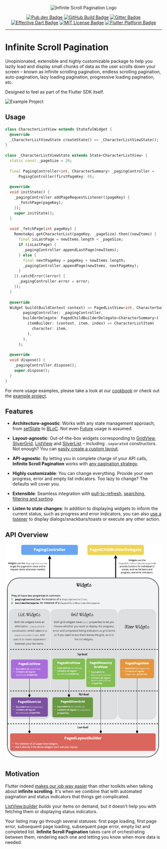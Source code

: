 <p align="center">
	<img src="https://raw.githubusercontent.com/EdsonBueno/infinite_scroll_pagination/master/docs/assets/logo.png" height="130" alt="Infinite Scroll Pagination Logo" />
</p>
<p align="center">
	<a href="https://pub.dev/packages/infinite_scroll_pagination"><img src="https://img.shields.io/pub/v/infinite_scroll_pagination.svg" alt="Pub.dev Badge"></a>
	<a href="https://github.com/EdsonBueno/infinite_scroll_pagination/actions"><img src="https://github.com/EdsonBueno/infinite_scroll_pagination/workflows/build/badge.svg" alt="GitHub Build Badge"></a>
	<a href="https://gitter.im/infinite_scroll_pagination/community"><img src="https://badges.gitter.im/infinite_scroll_pagination/community.svg" alt="Gitter Badge"></a>
	<a href="https://github.com/tenhobi/effective_dart"><img src="https://img.shields.io/badge/style-effective_dart-40c4ff.svg" alt="Effective Dart Badge"></a>
	<a href="https://opensource.org/licenses/MIT"><img src="https://img.shields.io/badge/license-MIT-purple.svg" alt="MIT License Badge"></a>
	<a href="https://github.com/EdsonBueno/infinite_scroll_pagination"><img src="https://img.shields.io/badge/platform-flutter-ff69b4.svg" alt="Flutter Platform Badge"></a>
</p>

---

# Infinite Scroll Pagination

Unopinionated, extensible and highly customizable package to help you lazily load and display small chunks of data as the user scrolls down your screen – known as infinite scrolling pagination, endless scrolling pagination, auto-pagination, lazy loading pagination, progressive loading pagination, etc.

Designed to feel as part of the Flutter SDK itself.

<img src="https://raw.githubusercontent.com/EdsonBueno/infinite_scroll_pagination/master/docs/assets/demo.gif" alt="Example Project" />

## Usage

```dart
class CharacterListView extends StatefulWidget {
  @override
  _CharacterListViewState createState() => _CharacterListViewState();
}

class _CharacterListViewState extends State<CharacterListView> {
  static const _pageSize = 20;

  final PagingController<int, CharacterSummary> _pagingController =
      PagingController(firstPageKey: 0);

  @override
  void initState() {
    _pagingController.addPageRequestListener((pageKey) {
      _fetchPage(pageKey);
    });
    super.initState();
  }

  void _fetchPage(int pageKey) {
    RemoteApi.getCharacterList(pageKey, _pageSize).then((newItems) {
      final isLastPage = newItems.length < _pageSize;
      if (isLastPage) {
        _pagingController.appendLastPage(newItems);
      } else {
        final nextPageKey = pageKey + newItems.length;
        _pagingController.appendPage(newItems, nextPageKey);
      }
    }).catchError((error) {
      _pagingController.error = error;
    });
  }

  @override
  Widget build(BuildContext context) => PagedListView<int, CharacterSummary>(
        pagingController: _pagingController,
        builderDelegate: PagedChildBuilderDelegate<CharacterSummary>(
          itemBuilder: (context, item, index) => CharacterListItem(
            character: item,
          ),
        ),
      );

  @override
  void dispose() {
    _pagingController.dispose();
    super.dispose();
  }
}
```

For more usage examples, please take a look at our [cookbook](https://pub.dev/packages/infinite_scroll_pagination/example) or check out the [example project](https://github.com/EdsonBueno/infinite_scroll_pagination/tree/master/example).

## Features

- **Architecture-agnostic**: Works with any state management approach, from [setState](https://flutter.dev/docs/development/data-and-backend/state-mgmt/options#setstate) to [BLoC](https://flutter.dev/docs/development/data-and-backend/state-mgmt/options#bloc--rx). Not even [Future](https://api.flutter.dev/flutter/dart-async/Future-class.html) usage is assumed.

- **Layout-agnostic**: Out-of-the-box widgets corresponding to [GridView](https://pub.dev/documentation/infinite_scroll_pagination/latest/infinite_scroll_pagination/PagedGridView-class.html), [SliverGrid](https://pub.dev/documentation/infinite_scroll_pagination/latest/infinite_scroll_pagination/PagedSliverGrid-class.html), [ListView](https://pub.dev/documentation/infinite_scroll_pagination/latest/infinite_scroll_pagination/PagedListView-class.html) and [SliverList](https://pub.dev/documentation/infinite_scroll_pagination/latest/infinite_scroll_pagination/PagedSliverList-class.html) – including `.separated` constructors. Not enough? You can [easily create a custom layout](https://pub.dev/packages/infinite_scroll_pagination/example#custom-layout).

- **API-agnostic**: By letting you in complete charge of your API calls, **Infinite Scroll Pagination** works with [any pagination strategy](https://nordicapis.com/everything-you-need-to-know-about-api-pagination/).

- **Highly customizable**: You can change everything. Provide your own progress, error and empty list indicators. Too lazy to change? The defaults will cover you.

- **Extensible**: Seamless integration with [pull-to-refresh](https://pub.dev/packages/infinite_scroll_pagination/example#pull-to-refresh), [searching, filtering and sorting](https://pub.dev/packages/infinite_scroll_pagination/example#searchingfilteringsorting).

- **Listen to state changes**: In addition to displaying widgets to inform the current status, such as progress and error indicators, you can also [use a listener](https://pub.dev/packages/infinite_scroll_pagination/example#listening-to-state-changes) to display dialogs/snackbars/toasts or execute any other action.

## API Overview

<p align="center">
	<img src="https://raw.githubusercontent.com/EdsonBueno/infinite_scroll_pagination/master/docs/assets/api-diagram.png" alt="API Diagram" />
</p>

## Motivation

Flutter indeed [makes our job way easier](https://flutter.dev/docs/resources/inside-flutter#infinite-scrolling) than other toolkits when talking about **infinite scrolling**. It's when we combine that with automated pagination and status indicators that things get complicated.

[ListView.builder](https://api.flutter.dev/flutter/widgets/ListView/ListView.builder.html) *builds* your items on demand, but it doesn't help you with fetching them or displaying status indicators.

Your listing may go through several statuses: first page loading, first page error, subsequent page loading, subsequent page error, empty list and completed list. **Infinite Scroll Pagination** takes care of orchestrating between them, rendering each one and letting you know when more data is needed.